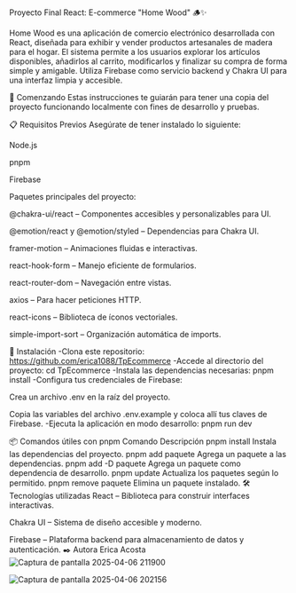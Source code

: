 
Proyecto Final React: E-commerce "Home Wood" 🪵✨


Home Wood es una aplicación de comercio electrónico desarrollada con React, diseñada para exhibir y vender productos artesanales de madera para el hogar. El sistema permite a los usuarios explorar los artículos disponibles, añadirlos al carrito, modificarlos y finalizar su compra de forma simple y amigable. Utiliza Firebase como servicio backend y Chakra UI para una interfaz limpia y accesible.

🚀 Comenzando
Estas instrucciones te guiarán para tener una copia del proyecto funcionando localmente con fines de desarrollo y pruebas.

📋 Requisitos Previos
Asegúrate de tener instalado lo siguiente:

Node.js

pnpm

Firebase

Paquetes principales del proyecto:

@chakra-ui/react – Componentes accesibles y personalizables para UI.

@emotion/react y @emotion/styled – Dependencias para Chakra UI.

framer-motion – Animaciones fluidas e interactivas.

react-hook-form – Manejo eficiente de formularios.

react-router-dom – Navegación entre vistas.

axios – Para hacer peticiones HTTP.

react-icons – Biblioteca de íconos vectoriales.

simple-import-sort – Organización automática de imports.

 🔧 Instalación
-Clona este repositorio: https://github.com/erica1088/TpEcommerce
-Accede al directorio del proyecto: cd TpEcommerce
-Instala las dependencias necesarias: pnpm install 
-Configura tus credenciales de Firebase:

Crea un archivo .env en la raíz del proyecto.

Copia las variables del archivo .env.example y coloca allí tus claves de Firebase.
-Ejecuta la aplicación en modo desarrollo:
pnpm run dev

📦 Comandos útiles con pnpm
Comando	Descripción
pnpm install	Instala las dependencias del proyecto.
pnpm add paquete	Agrega un paquete a las dependencias.
pnpm add -D paquete	Agrega un paquete como dependencia de desarrollo.
pnpm update	Actualiza los paquetes según lo permitido.
pnpm remove paquete	Elimina un paquete instalado. 
🛠️ Tecnologías utilizadas
React – Biblioteca para construir interfaces interactivas.

Chakra UI – Sistema de diseño accesible y moderno.

Firebase – Plataforma backend para almacenamiento de datos y autenticación.
✒️ Autora  Erica Acosta
![Captura de pantalla 2025-04-06 211900](https://github.com/user-attachments/assets/b62c734e-65f9-40fa-8ed6-899e159d417e)


![Captura de pantalla 2025-04-06 202156](https://github.com/user-attachments/assets/82436c69-783d-472a-8593-ba4199ed8ff5)






